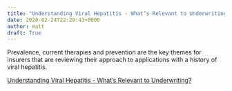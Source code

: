 ```yaml
---
title: "Understanding Viral Hepatitis - What’s Relevant to Underwriting?"
date: 2020-02-24T22:29:43+0000
author: matt
draft: True
---
```

Prevalence, current therapies and prevention are the key themes for insurers that are reviewing their approach to applications with a history of viral hepatitis.

[ Understanding Viral Hepatitis - What’s Relevant to Underwriting? ]( http://www.genre.com/knowledge/blog/understanding-viral-hepatitis-what-is-relevant-to-underwriting-en.html )
